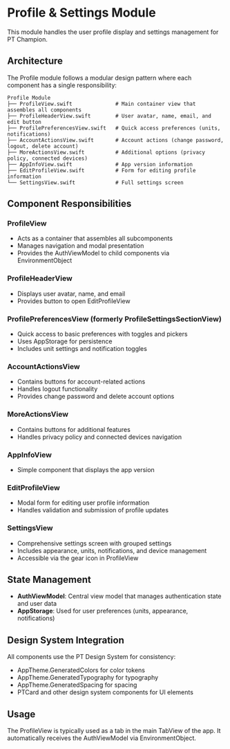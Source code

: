 # Profile & Settings Module

This module handles the user profile display and settings management for PT Champion.

## Architecture

The Profile module follows a modular design pattern where each component has a single responsibility:

```
Profile Module
├── ProfileView.swift              # Main container view that assembles all components
├── ProfileHeaderView.swift        # User avatar, name, email, and edit button
├── ProfilePreferencesView.swift   # Quick access preferences (units, notifications)
├── AccountActionsView.swift       # Account actions (change password, logout, delete account)
├── MoreActionsView.swift          # Additional options (privacy policy, connected devices)
├── AppInfoView.swift              # App version information
├── EditProfileView.swift          # Form for editing profile information
└── SettingsView.swift             # Full settings screen
```

## Component Responsibilities

### ProfileView
- Acts as a container that assembles all subcomponents
- Manages navigation and modal presentation
- Provides the AuthViewModel to child components via EnvironmentObject

### ProfileHeaderView
- Displays user avatar, name, and email
- Provides button to open EditProfileView

### ProfilePreferencesView (formerly ProfileSettingsSectionView)
- Quick access to basic preferences with toggles and pickers
- Uses AppStorage for persistence
- Includes unit settings and notification toggles

### AccountActionsView
- Contains buttons for account-related actions
- Handles logout functionality
- Provides change password and delete account options

### MoreActionsView
- Contains buttons for additional features
- Handles privacy policy and connected devices navigation

### AppInfoView
- Simple component that displays the app version

### EditProfileView
- Modal form for editing user profile information
- Handles validation and submission of profile updates

### SettingsView
- Comprehensive settings screen with grouped settings
- Includes appearance, units, notifications, and device management
- Accessible via the gear icon in ProfileView

## State Management

- **AuthViewModel**: Central view model that manages authentication state and user data
- **AppStorage**: Used for user preferences (units, appearance, notifications)

## Design System Integration

All components use the PT Design System for consistency:
- AppTheme.GeneratedColors for color tokens
- AppTheme.GeneratedTypography for typography
- AppTheme.GeneratedSpacing for spacing
- PTCard and other design system components for UI elements

## Usage

The ProfileView is typically used as a tab in the main TabView of the app. It automatically receives the AuthViewModel via EnvironmentObject. 